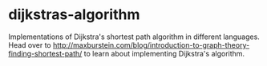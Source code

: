 dijkstras-algorithm
===================

Implementations of Dijkstra's shortest path algorithm in different languages. Head over to http://maxburstein.com/blog/introduction-to-graph-theory-finding-shortest-path/ to learn about implementing Dijkstra's algorithm.
